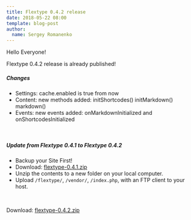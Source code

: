 ```yaml
---
title: Flextype 0.4.2 release
date: 2018-05-22 08:00
template: blog-post
author:
  name: Sergey Romanenko
---
```


Hello Everyone!  

Flextype 0.4.2 release is already published!

##### Changes
* Settings: cache.enabled is true from now
* Content: new methods added: initShortcodes() initMarkdown() markdown()
* Events: new events added: onMarkdownInitialized and onShortcodesInitialized

<br>

##### Update from Flextype 0.4.1 to Flextype 0.4.2
* Backup your Site First!
* Download: [flextype-0.4.1.zip](https://github.com/flextype/flextype/releases/download/v0.4.2/flextype-0.4.2.zip)
* Unzip the contents to a new folder on your local computer.
* Upload ```/flextype/```, ```/vendor/```, ```/index.php```, with an FTP client to your host.


<br>

Download: [flextype-0.4.2.zip](https://github.com/flextype/flextype/releases/download/v0.4.2/flextype-0.4.2.zip)

<br>
